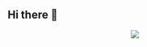 ## Hi there 👋

<p align="center">
  <img src="https://raw.githubusercontent.com/SayliDev/SayliDev/output/github-contribution-grid-snake.svg" />
</p>

<!--
**SayliDev/SayliDev** is a ✨ _special_ ✨ repository because its `README.md` (this file) appears on your GitHub profile.

Here are some ideas to get you started:

- 🔭 I’m currently working on ...
- 🌱 I’m currently learning ...
- 👯 I’m looking to collaborate on ...
- 🤔 I’m looking for help with ...
- 💬 Ask me about ...
- 📫 How to reach me: ...
- 😄 Pronouns: ...
- ⚡ Fun fact: ...
-->
